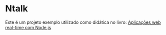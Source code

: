Ntalk
=====

Este é um projeto exemplo utilizado como didática no livro: [Aplicações web real-time com Node.js](http://www.casadocodigo.com.br/products/livro-nodejs)
